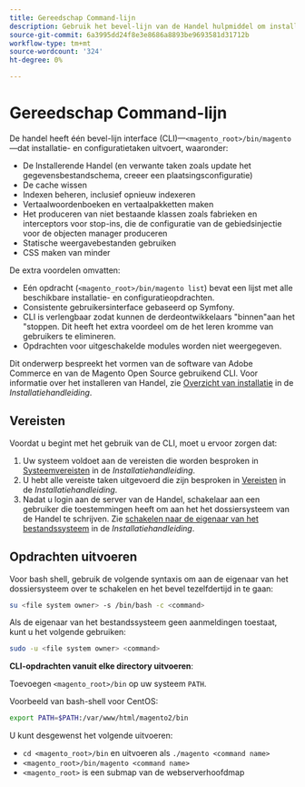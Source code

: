 ```yaml
---
title: Gereedschap Command-lijn
description: Gebruik het bevel-lijn van de Handel hulpmiddel om installatie en configuratietaken in werking te stellen.
source-git-commit: 6a3995dd24f8e3e8686a8893be9693581d31712b
workflow-type: tm+mt
source-wordcount: '324'
ht-degree: 0%

---
```



# Gereedschap Command-lijn

De handel heeft één bevel-lijn interface (CLI)—`<magento_root>/bin/magento`—dat installatie- en configuratietaken uitvoert, waaronder:

- De Installerende Handel (en verwante taken zoals update het gegevensbestandschema, creeer een plaatsingsconfiguratie)
- De cache wissen
- Indexen beheren, inclusief opnieuw indexeren
- Vertaalwoordenboeken en vertaalpakketten maken
- Het produceren van niet bestaande klassen zoals fabrieken en interceptors voor stop-ins, die de configuratie van de gebiedsinjectie voor de objecten manager produceren
- Statische weergavebestanden gebruiken
- CSS maken van minder

De extra voordelen omvatten:

- Eén opdracht (`<magento_root>/bin/magento list`) bevat een lijst met alle beschikbare installatie- en configuratieopdrachten.
- Consistente gebruikersinterface gebaseerd op Symfony.
- CLI is verlengbaar zodat kunnen de derdeontwikkelaars &quot;binnen&quot;aan het &quot;stoppen. Dit heeft het extra voordeel om de het leren kromme van gebruikers te elimineren.
- Opdrachten voor uitgeschakelde modules worden niet weergegeven.

Dit onderwerp bespreekt het vormen van de software van Adobe Commerce en van de Magento Open Source gebruikend CLI. Voor informatie over het installeren van Handel, zie [Overzicht van installatie](https://devdocs.magento.com/guides/2.4/install-gde/bk-install-guide.html) in de _Installatiehandleiding_.

## Vereisten

Voordat u begint met het gebruik van de CLI, moet u ervoor zorgen dat:

1. Uw systeem voldoet aan de vereisten die worden besproken in [Systeemvereisten](https://devdocs.magento.com/guides/v2.4/install-gde/system-requirements.html) in de _Installatiehandleiding_.
1. U hebt alle vereiste taken uitgevoerd die zijn besproken in [Vereisten](https://devdocs.magento.com/guides/v2.4/install-gde/prereq/prereq-overview.html) in de _Installatiehandleiding_.
1. Nadat u login aan de server van de Handel, schakelaar aan een gebruiker die toestemmingen heeft om aan het het dossiersysteem van de Handel te schrijven. Zie [schakelen naar de eigenaar van het bestandssysteem](https://devdocs.magento.com/guides/v2.4/install-gde/prereq/file-sys-perms-over.html) in de _Installatiehandleiding_.

## Opdrachten uitvoeren

Voor bash shell, gebruik de volgende syntaxis om aan de eigenaar van het dossiersysteem over te schakelen en het bevel tezelfdertijd in te gaan:

```bash
su <file system owner> -s /bin/bash -c <command>
```

Als de eigenaar van het bestandssysteem geen aanmeldingen toestaat, kunt u het volgende gebruiken:

```bash
sudo -u <file system owner> <command>
```

**CLI-opdrachten vanuit elke directory uitvoeren**:

Toevoegen `<magento_root>/bin` op uw systeem `PATH`.

Voorbeeld van bash-shell voor CentOS:

```bash
export PATH=$PATH:/var/www/html/magento2/bin
```

U kunt desgewenst het volgende uitvoeren:

- `cd <magento_root>/bin` en uitvoeren als `./magento <command name>`
- `<magento_root>/bin/magento <command name>`
- `<magento_root>` is een submap van de webserverhoofdmap
